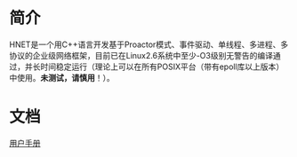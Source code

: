# 简介

HNET是一个用C++语言开发基于Proactor模式、事件驱动、单线程、多进程、多协议的企业级网络框架，目前已在Linux2.6系统中至少-O3级别无警告的编译通过，并长时间稳定运行（理论上可以在所有POSIX平台（带有epoll库以上版本）中使用。**未测试，请慎用**！）。

# 文档

[用户手册](document/README.md)